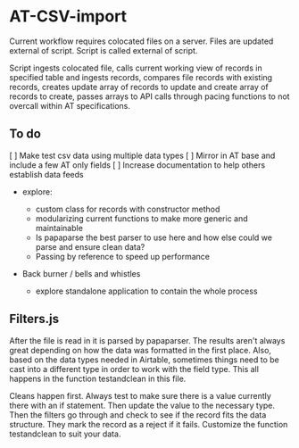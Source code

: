 # AT-CSV-import

Current workflow requires colocated files on a server. Files are updated external of script. Script is called external of script. 

Script ingests colocated file, calls current working view of records in specified table and ingests records, compares file records with existing records, creates update array of records to update and create array of records to create, passes arrays to API calls through pacing functions to not overcall within AT specifications.

## To do
[ ] Make test csv data using multiple data types
[ ] Mirror in AT base and include a few AT only fields
[ ] Increase documentation to help others establish data feeds

- explore:
    - custom class for records with constructor method
    - modularizing current functions to make more generic and maintainable
    - Is papaparse the best parser to use here and how else could we parse and ensure clean data?
    - Passing by reference to speed up performance

- Back burner / bells and whistles
    - explore standalone application to contain the whole process


## Filters.js

After the file is read in it is parsed by papaparser. The results aren't always great depending on how the data was formatted in the first place. Also, based on the data types needed in Airtable, sometimes things need to be cast into a different type in order to work with the field type. This all happens in the function testandclean in this file. 

Cleans happen first. Always test to make sure there is a value currently there with an if statement. Then update the value to the necessary type. Then the filters go through and check to see if the record fits the data structure. They mark the record as a reject if it fails. Customize the function testandclean to suit your data.
